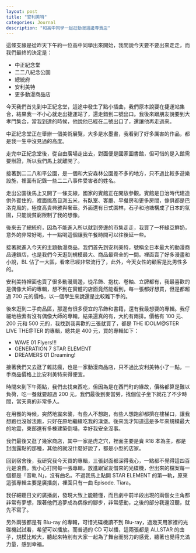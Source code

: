```yaml
---
layout: post
title: "安利美特"
categories: Journal
description: "和高中同學一起逛動漫週邊專賣店"
---
```


這條支線是從昨天下午約一位高中同學出來開始，我問說今天要不要出來走走，而我們最終的決定是：

- 中正紀念堂
- 二二八紀念公園
- 總統府
- 安利美特
- 更多動漫商品店

今天我們首先到中正紀念堂，這途中發生了點小插曲，我們原本說要在捷運站集合，結果我一不小心就走出捷運站了，還走錯到二號出口。我後來跟朋友說要到大孝門集合，當我到達的時候，他說他已經在二號出口了，還讓他再走過來。

中正紀念堂正在舉辦一個美術展覽，大多是水墨畫，我看到了好多厲害的作品，都是我一生中沒見過的高度。

走完中正紀念堂後，從自由廣場走出去，對面便是國家圖書館，但可惜的是入館需要辦證，所以我們馬上就離開了。

接著到二二八和平公園，是一個和大安森林公園差不多的地方，只不過比較多遊樂設施，裡面有記錄一些二二八事件受害者的姓名。

走出公園後馬上又開了一條支線，國家的賓館正在開放參觀。賓館是日治時代建造供外賓住的，裡面挑高目測五米，有臥室、客廳、早餐房和更多房間，傢俱都是巴洛克風的，極度高貴典雅與奢華。外面還有日式園林，石子和池塘構成了日本的氛圍，只能說貧窮限制了我的想像。

後來去了總統府，因為不能進入所以就到旁邊的市集走走，我買了一杯綠豆鮮奶，意外的非常好喝，十一點喝這個讓我午餐時間可以往後延一些。

接著就進入今天的主題動漫商品，我們首先到安利美特，號稱全日本最大的動漫商品連鎖店，也是我們今天逛到規模最大、商品最齊全的一間。裡面賣了好多漫畫和小說，BL 佔了一大區，看來已經非常流行了，此外，今天女性的顧客是比男性多的。

安利美特裡面也賣了很多動漫周邊，從吊飾、抱枕、卷軸、立牌都有，我最喜歡的是偶像大師的專輯，想不到在實體的店面竟然能看到，每一張都好想買，但是都超過 700 元的價格，以一個學生來說還是比較難下手的。

後來逛到二手商品區，那邊有很多便宜的吊飾和書籍，還有我最想要的專輯。我仔細地檢索有沒有偶像大師的專輯，結果還真的有，大約有兩排。價格有 100 元、 200 元和 500 元的，我找到我喜歡的三張就買了，都是 THE IDOLM@STER LIVE THE@TER 的專輯，總共是 400 元，買的專輯如下：

- WAVE 01 Flyers!!!
- GENERATION 7 STAR ELEMENT
- DREAMERS 01 Dreaming!

接著我們又去逛了雜誌瘋，也是一家動漫商品店，只不過比安利美特小了一點，一手商品價格上比安利美特來得便宜。

時間來到下午兩點，我們去找東西吃，但因為是在西門町的緣故，價格都算是難以負荷，吃一餐就要超過 200 元，我們最後到麥當勞，找個位子坐下就花了不少時間，當天真的非常多人。

在用餐的時候，突然地震來襲，有些人不想跑，有些人想跑卻都擠在樓梯口，讓我想跑也沒辦法跑，只好在原地繼續吃我的漢堡。後來我才知道這是多年來規模最大的地震，東部還有多棟建築倒塌，幸好我安全沒事。

我們最後又逛了幾家商店，其中一家是虎之穴，裡面主要是賣 R18 本為主，都是封面露點的那種，其他的就沒什麼好說了，都是小型的店家。

回到宿舍後，我研究我今天買的專輯，三張封面都深得我心，一點都不覺得這四百元是浪費。我小心打開每一張專輯，放進跟室友借來的光碟機，但出來的檔案每一個都是「音軌 N」，沒有曲名。不過我馬上點開 STAR ELEMENT 的第一軌，原來這張專輯主要是廣播劇，裡面只有一曲 Episode. Tiara。

我仔細聽日文的廣播劇，發現大致上能聽懂，而且劇中前半段出現的兩個女主角都非常有夢想，跟著他們追夢成為偶像的腳步，非常感動，之後的部分我還沒聽，就先不寫了。

另外兩張都是有 Blu-ray 的專輯，可惜光碟機讀不到 Blu-ray，過幾天用家裡的光碟機試試看，希望可以播放。而普通的 CD 可以播，這兩張都是 ALLSTAR 的曲子，規模比較大，聽起來特別有大家一起為了舞台而努力的感覺，聽著也覺得充滿力量，感到幸福。